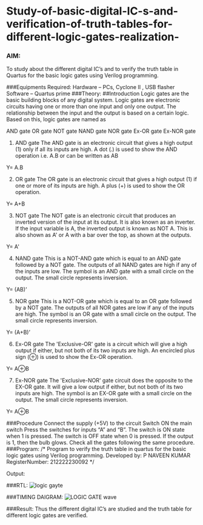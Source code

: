 # Study-of-basic-digital-IC-s-and-verification-of-truth-tables-for-different-logic-gates-realization-
### AIM:
To study about the different digital IC’s and to verify the truth table in Quartus for the basic logic gates using Verilog programming.

###Equipments Required:
Hardware – PCs, Cyclone II , USB flasher
Software – Quartus prime
###Theory:
##Introduction
Logic gates are the basic building blocks of any digital system. Logic gates are electronic circuits having one or more than one input and only one output. The relationship between the input and the output is based on a certain logic. Based on this, logic gates are named as

AND gate
OR gate
NOT gate
NAND gate
NOR gate
Ex-OR gate
Ex-NOR gate
1) AND gate
The AND gate is an electronic circuit that gives a high output (1) only if all its inputs are high. A dot (.) is used to show the AND operation i.e. A.B or can be written as AB

Y= A.B

2) OR gate
The OR gate is an electronic circuit that gives a high output (1) if one or more of its inputs are high. A plus (+) is used to show the OR operation.

Y= A+B

3) NOT gate
The NOT gate is an electronic circuit that produces an inverted version of the input at its output. It is also known as an inverter. If the input variable is A, the inverted output is known as NOT A. This is also shown as A' or A with a bar over the top, as shown at the outputs.

Y= A'

4) NAND gate
This is a NOT-AND gate which is equal to an AND gate followed by a NOT gate. The outputs of all NAND gates are high if any of the inputs are low. The symbol is an AND gate with a small circle on the output. The small circle represents inversion.

Y= (AB)’

5) NOR gate
This is a NOT-OR gate which is equal to an OR gate followed by a NOT gate. The outputs of all NOR gates are low if any of the inputs are high. The symbol is an OR gate with a small circle on the output. The small circle represents inversion.

Y= (A+B)’

6) Ex-OR gate
The 'Exclusive-OR' gate is a circuit which will give a high output if either, but not both of its two inputs are high. An encircled plus sign (⊕) is used to show the Ex-OR operation.

Y= A⊕B

7) Ex-NOR gate
The 'Exclusive-NOR' gate circuit does the opposite to the EX-OR gate. It will give a low output if either, but not both of its two inputs are high. The symbol is an EX-OR gate with a small circle on the output. The small circle represents inversion.

Y= A⊕B

###Procedure
Connect the supply (+5V) to the circuit
Switch ON the main switch
Press the switches for inputs “A” and “B”. The switch is ON state when 1 is pressed. The switch is OFF state when 0 is pressed.
If the output is 1, then the bulb glows.
Check all the gates following the same procedure.
###Program:
/*
Program to verify the truth table in quartus for the basic logic gates using Verilog programming.
Developed by: P NAVEEN KUMAR
RegisterNumber:  212222230092
*/

Output:

###RTL:
![logic gayte](https://user-images.githubusercontent.com/119401470/230288098-34fa5f75-417d-4ff1-843b-db9aa0b7039d.png)

###TIMING DAIGRAM:
![LOGIC GATE wave](https://user-images.githubusercontent.com/119401470/230288221-bd47ab1a-c622-4097-98f4-d7d26a2aa921.png)




###Result:
Thus the different digital IC’s are studied and the truth table for different logic gates are verified.
